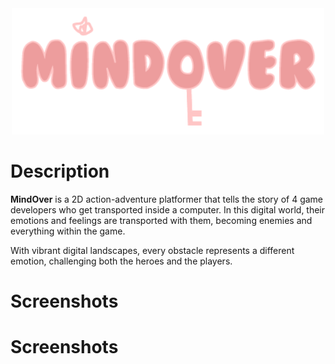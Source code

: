 <div align="center">
  <img src="MindOver_TCC/Assets/Sprites/UI/Title_MindOver.png" alt="Titulo" width="500">
</div>

# Description
<section id="description">
  <p>  
  <strong>MindOver</strong> is a 2D action-adventure platformer that tells the story of 4 game developers who get transported inside a computer. In this digital world, their emotions and feelings are transported with them, becoming enemies and everything within the game.
  </p>
  <p>
  With vibrant digital landscapes, every obstacle represents a different emotion, challenging both the heroes and the players.
  </p>
</section>

# Screenshots
<section id="screenshots">
</section>

# Screenshots
<section id="screenshots">
</section>
